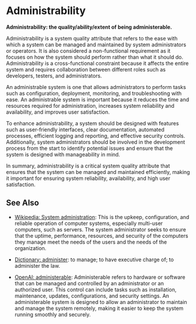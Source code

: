 # Administrability

**Administrability: the quality/ability/extent of being administerable.**

<span data-chatgpt-prompt="explain administrability (system quality attribute, cross-functional constraint, non-functional requirement\)">

Administrability is a system quality attribute that refers to the ease with which a system can be managed and maintained by system administrators or operators. It is also considered a non-functional requirement as it focuses on how the system should perform rather than what it should do. Administrability is a cross-functional constraint because it affects the entire system and requires collaboration between different roles such as developers, testers, and administrators.

An administrable system is one that allows administrators to perform tasks such as configuration, deployment, monitoring, and troubleshooting with ease. An administrable system is important because it reduces the time and resources required for administration, increases system reliability and availability, and improves user satisfaction.

To enhance administrability, a system should be designed with features such as user-friendly interfaces, clear documentation, automated processes, efficient logging and reporting, and effective security controls. Additionally, system administrators should be involved in the development process from the start to identify potential issues and ensure that the system is designed with manageability in mind.

In summary, administrability is a critical system quality attribute that ensures that the system can be managed and maintained efficiently, making it important for ensuring system reliability, availability, and high user satisfaction.

</span>

## See Also

* [Wikipedia: System administration](https://wikipedia.org/wiki/System_administration): This is the upkeep, configuration, and reliable operation of computer systems, especially multi-user computers, such as servers. The system administrator seeks to ensure that the uptime, performance, resources, and security of the computers they manage meet the needs of the users and the needs of the organization. 
  
* [Dictionary: administer](https://www.dictionary.com/browse/administer): to manage; to have executive charge of; to administer the law.

* [OpenAI: administerable](https:://openai.com): <span data-chatgpt-prompt="define administerable (computers and software)">Administerable refers to hardware or software that can be managed and controlled by an administrator or an authorized user. This control can include tasks such as installation, maintenance, updates, configurations, and security settings. An administerable system is designed to allow an administrator to maintain and manage the system remotely, making it easier to keep the system running smoothly and securely.</span>
